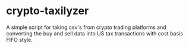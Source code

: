 # crypto-taxilyzer

A simple script for taking csv's from crypto trading platforms and converting the buy and sell data into US tax transactions with cost basis FIFO style.
